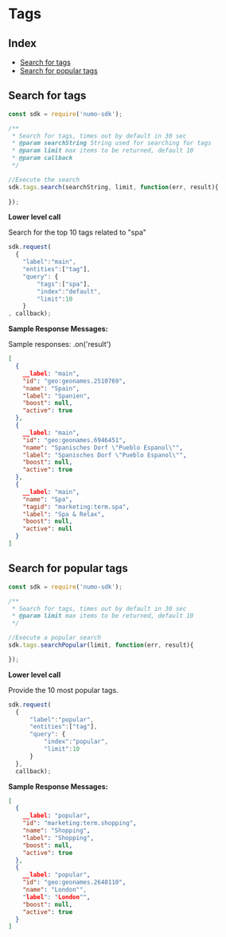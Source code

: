 # Tags

## Index

* [Search for tags](#search-for-tags)
* [Search for popular tags](#search-for-popular-tags)

## Search for tags

```javascript
const sdk = require('numo-sdk');

/**
 * Search for tags, times out by default in 30 sec
 * @param searchString String used for searching for tags
 * @param limit max items to be returned, default 10
 * @param callback 
 */

//Execute the search
sdk.tags.search(searchString, limit, function(err, result){
  
});
```
__Lower level call__ 

Search for the top 10 tags related to "spa"

```javascript
sdk.request(
  {
    "label":"main",
    "entities":["tag"],
    "query": {
        "tags":["spa"],
        "index":"default",
        "limit":10
    }
, callback);
```

__Sample Response Messages:__


Sample responses: .on('result') 

```JSON
[
  {
    __label: "main",
    "id": "geo:geonames.2510769",
    "name": "Spain",
    "label": "Spanien",
    "boost": null,
    "active": true
  },
  {
    __label: "main",
    "id": "geo:geonames.6946451",
    "name": "Spanisches Dorf \"Pueblo Espanol\"",
    "label": "Spanisches Dorf \"Pueblo Espanol\"",
    "boost": null,
    "active": true
  },
  {
    __label: "main",
    "name": "Spa",
    "tagid": "marketing:term.spa",
    "label": "Spa & Relax",
    "boost": null,
    "active": null
  }
]
```

## Search for popular tags


```javascript
const sdk = require('numo-sdk');

/**
 * Search for tags, times out by default in 30 sec
 * @param limit max items to be returned, default 10
 */

//Execute a popular search
sdk.tags.searchPopular(limit, function(err, result){

});
```

__Lower level call__ 

Provide the 10 most popular tags. 

```javascript
sdk.request(
  {
      "label":"popular",
      "entities":["tag"],
      "query": {
          "index":"popular",
          "limit":10
      }
  },
  callback);
```

__Sample Response Messages:__

```JSON
[
  {
    __label: "popular",
    "id": "marketing:term.shopping",
    "name": "Shopping",
    "label": "Shopping",
    "boost": null,
    "active": true
  },
  {
    __label: "popular",
    "id": "geo:geonames.2648110",
    "name": "London"",
    "label": "London"",
    "boost": null,
    "active": true
  }
]
```


